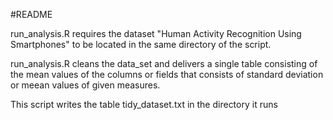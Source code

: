 #README

run_analysis.R requires the dataset  "Human Activity Recognition Using Smartphones" to be located in the same directory of the script.

run_analysis.R cleans the data_set and delivers a single table consisting of the mean values of the columns or fields that consists of standard deviation or meean values of given measures.

This script writes the table tidy_dataset.txt  in the directory it runs 
